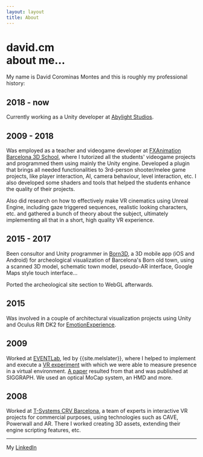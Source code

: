```yaml
---
layout: layout
title: About
---
```


<h1>
david.cm<section class="byline">about me...</section>
</h1>

My name is David Corominas Montes and this is roughly my professional history:

2018 - now
-----

Currently working as a Unity developer at [Abylight Studios](http://www.abylight.com).

2009 - 2018
---

Was employed as a teacher and videogame developer at [FXAnimation Barcelona 3D School](http://www.fxanimation.es), where I tutorized all the students' videogame projects and programmed them using mainly the Unity engine. Developed a plugin that brings all needed functionalities to 3rd-person shooter/melee game projects, like player interaction, AI, camera behaviour, level interaction, etc. I also developed some shaders and tools that helped the students enhance the quality of their projects.

Also did research on how to effectively make VR cinematics using Unreal Engine, including gaze triggered sequences, realistic looking characters, etc. and gathered a bunch of theory about the subject, ultimately implementing all that in a short, high quality VR experience.

2015 - 2017
---

Been consultor and Unity programmer in [Born3D](projects/born3d), a 3D mobile app (iOS and Android) for archeological visualization of Barcelona's Born old town, using a scanned 3D model, schematic town model, pseudo-AR interface, Google Maps style touch interface...

Ported the archeological site section to WebGL afterwards.

2015
---

Was involved in a couple of architectural visualization projects using Unity and Oculus Rift DK2 for [EmotionExperience](http://www.emotionexperience.com).

2009
---

Worked at [EVENTLab](http://www.event-lab.org/), led by {{site.melslater}}, where I helped to implement and execute a [VR experiment](http://www.youtube.com/watch?v=QEKxyhSPiVg) with which we were able to measure presence in a virtual environment. [A paper](projects/paper-simulating-virtual-env) resulted from that and was published at SIGGRAPH. We used an optical MoCap system, an HMD and more.

2008
---

Worked at [T-Systems CRV Barcelona](http://www.crviberia.com/), a team of experts in interactive VR projects for commercial purposes, using technologies such as CAVE, Powerwall and AR. There I worked creating 3D assets, extending their engine scripting features, etc.

---

My [LinkedIn](https://www.linkedin.com/in/david-corominas-77b24334/)
